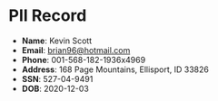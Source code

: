 # PII Record
- **Name**: Kevin Scott
- **Email**: brian96@hotmail.com
- **Phone**: 001-568-182-1936x4969
- **Address**: 168 Page Mountains, Ellisport, ID 33826
- **SSN**: 527-04-9491
- **DOB**: 2020-12-03
